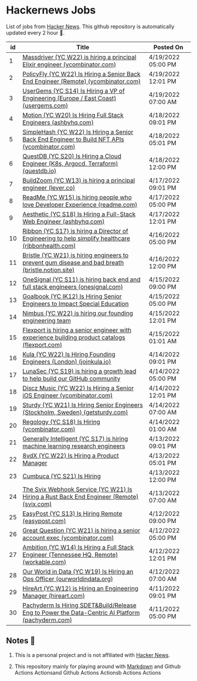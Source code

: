 # Hackernews Jobs

List of jobs from [Hacker News](https://news.ycombinator.com/). This github repository is automatically updated every 2 hour 🏃.

<!-- JOBS:START -->
| id 	| Title 	| Posted On 	|
|---	|---	|---	|
| 1 | [Massdriver (YC W22) is hiring a principal Elixir engineer (ycombinator.com)](https://www.ycombinator.com/companies/massdriver/jobs/6Jpy56U-principal-elixir-engineer) | 4/19/2022 05:00 PM |
| 2 | [PolicyFly (YC W22) Is Hiring a Senior Back End Engineer (Remote) (ycombinator.com)](https://www.ycombinator.com/companies/policyfly/jobs/Xz4YaAK-senior-backend-engineer) | 4/19/2022 12:01 PM |
| 3 | [UserGems (YC S14) Is Hiring a VP of Engineering (Europe / East Coast) (usergems.com)](https://www.usergems.com/careers/vp-of-engineering) | 4/19/2022 07:00 AM |
| 4 | [Motion (YC W20) Is Hiring Full Stack Engineers (ashbyhq.com)](https://jobs.ashbyhq.com/motion/4f5f6a29-3af0-4d79-99a4-988ff7c5ba05) | 4/18/2022 09:01 PM |
| 5 | [SimpleHash (YC W22) Is Hiring a Senior Back End Engineer to Build NFT APIs (ycombinator.com)](https://www.ycombinator.com/companies/simplehash/jobs/ID7qnlS-senior-backend-api-engineer) | 4/18/2022 05:01 PM |
| 6 | [QuestDB (YC S20) Is Hiring a Cloud Engineer (K8s, Argocd, Terraform) (questdb.io)](https://questdb.io/careers/senior-cloud-engineer/) | 4/18/2022 12:00 PM |
| 7 | [BuildZoom (YC W13) is hiring a principal engineer (lever.co)](https://jobs.lever.co/buildzoom) | 4/17/2022 09:01 PM |
| 8 | [ReadMe (YC W15) is hiring people who love Developer Experience (readme.com)](https://readme.com/careers) | 4/17/2022 05:00 PM |
| 9 | [Aesthetic (YC S18) Is Hiring a Full-Stack Web Engineer (ashbyhq.com)](https://jobs.ashbyhq.com/aesthetic/335f5c64-c991-4a18-a696-b9c457217106) | 4/17/2022 12:01 PM |
| 10 | [Ribbon (YC S17) is hiring a Director of Engineering to help simplify healthcare (ribbonhealth.com)](https://www.ribbonhealth.com/open-roles/?gh_jid=4153956004) | 4/16/2022 05:00 PM |
| 11 | [Bristle (YC W21) is hiring engineers to prevent gum disease and bad breath (bristle.notion.site)](https://bristle.notion.site/Careers-Bristle-f7a66759282a4a1195cbafdce00a8722) | 4/16/2022 12:00 PM |
| 12 | [OneSignal (YC S11) is hiring back end and full stack engineers (onesignal.com)](https://onesignal.com/careers) | 4/15/2022 09:00 PM |
| 13 | [Goalbook (YC IK12) Is Hiring Senior Engineers to Impact Special Education](https://news.ycombinator.com/item?id=31042586) | 4/15/2022 05:00 PM |
| 14 | [Nimbus (YC W22) is hiring our founding engineering team](https://news.ycombinator.com/item?id=31039184) | 4/15/2022 12:01 PM |
| 15 | [Flexport is hiring a senior engineer with experience building product catalogs (flexport.com)](https://flexport.com/careers) | 4/15/2022 01:01 AM |
| 16 | [Kula (YC W22) Is Hiring Founding Engineers (London) (joinkula.io)](https://www.joinkula.io/jobs) | 4/14/2022 09:01 PM |
| 17 | [LunaSec (YC S19) is hiring a growth lead to help build our GitHub community](https://news.ycombinator.com/item?id=31029718) | 4/14/2022 05:00 PM |
| 18 | [Discz Music (YC W22) Is Hiring a Senior iOS Engineer (ycombinator.com)](https://www.ycombinator.com/companies/discz-music/jobs/34QbsbN-ios-engineer) | 4/14/2022 12:01 PM |
| 19 | [Sturdy (YC W21) Is Hiring Senior Engineers (Stockholm, Sweden) (getsturdy.com)](https://getsturdy.com/careers) | 4/14/2022 07:00 AM |
| 20 | [Regology (YC S18) Is Hiring (ycombinator.com)](https://www.ycombinator.com/companies/regology/jobs/WmLGnHI-product-marketing-manager) | 4/14/2022 01:00 AM |
| 21 | [Generally Intelligent (YC S17) is hiring machine learning research engineers](https://news.ycombinator.com/item?id=31020206) | 4/13/2022 09:01 PM |
| 22 | [8vdX (YC W22) Is Hiring a Product Manager](https://news.ycombinator.com/item?id=31017120) | 4/13/2022 05:01 PM |
| 23 | [Cumbuca (YC S21) Is Hiring](https://news.ycombinator.com/item?id=31013621) | 4/13/2022 12:00 PM |
| 24 | [The Svix Webhook Service (YC W21) Is Hiring a Rust Back End Engineer (Remote) (svix.com)](https://www.svix.com/careers/) | 4/13/2022 07:00 AM |
| 25 | [EasyPost (YC S13) Is Hiring Remote (easypost.com)](https://www.easypost.com/careers) | 4/12/2022 09:00 PM |
| 26 | [Great Question (YC W21) is hiring a senior account exec (ycombinator.com)](https://www.ycombinator.com/companies/great-question/jobs/Jyl8JbP-senior-account-executive) | 4/12/2022 05:00 PM |
| 27 | [Ambition (YC W14) Is Hiring a Full Stack Engineer (Tennessee HQ, Remote) (workable.com)](https://apply.workable.com/ambition/j/D9869311FD/) | 4/12/2022 12:01 PM |
| 28 | [Our World in Data (YC W19) Is Hiring an Ops Officer (ourworldindata.org)](https://ourworldindata.org/ops-admin-officer) | 4/12/2022 07:00 AM |
| 29 | [HireArt (YC W12) is Hiring an Engineering Manager (hireart.com)](https://www.hireart.com/jobs/cc2f8093/apply?utm_source=hackernews) | 4/11/2022 09:01 PM |
| 30 | [Pachyderm Is Hiring SDET&Build/Release Eng to Power the Data-Centric AI Platform (pachyderm.com)](https://www.pachyderm.com/careers/#positions) | 4/11/2022 05:00 PM |
<!-- JOBS:END -->


## Notes 👀

1. This is a personal project and is not affiliated with [Hacker News](https://news.ycombinator.com/). 

2. This repository mainly for playing around with [Markdown](https://en.wikipedia.org/wiki/Markdown) and Github Actions Actionsand Github Actions Actionsb Actions Actions